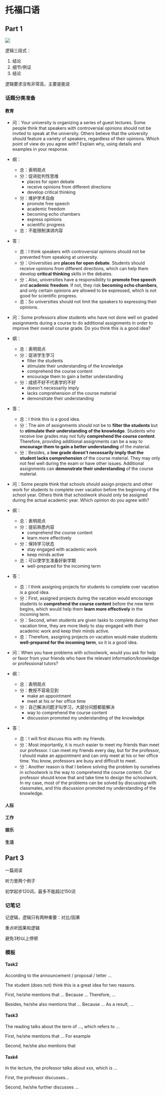 # 托福口语

## Part 1

![](./TOEFL/Speaking.png)

逻辑三段式：
1. 结论
2. 细节/例证
3. 结论

逻辑要求没有非常高，主要是能说

### 话题分类准备

#### 教育

* 问：Your university is organizing a series of guest lectures. Some people think that speakers with controversial opinions should not be invited to speak at the university. Others believe that the university should feature a variety of speakers, regardless of their opinions. Which point of view do you agree with? Explain why, using details and examples in your response.
* 纲：
  * 总：表明观点
  * 分：促进批判性思维
    * places for open debate
    * receive opinions from different directions
    * develop critical thinking
  * 分：维护学术自由
    * promote free speech
    * academic freedom
    * becoming echo chambers
    * express opinions
    * scientific progress
  * 总：不能限制演讲内容
* 答：
  * 总：I think speakers with controversial opinions should not be prevented from speaking at university. 
  * 分：Universities are **places for open debate**. Students should receive opinions from different directions, which can help them develop **critical thinking** skills in the debates. 
  * 分：Also, universities have a responsibility to **promote free speech** and **academic freedom**. If not, they risk **becoming echo chambers**, and only certain opinions are allowed to be expressed, which is not good for scientific progress. 
  * 总：So universities should not limit the speakers to expressing their opinions.

* 问：Some professors allow students who have not done well on graded assignments during a course to do additional assignments in order to improve their overall course grade. Do you think this is a good idea?
* 纲：
  * 总：表明观点
  * 分：促进学生学习
    * filter the students
    * stimulate their understanding of the knowledge
    * comprehend the course content
    * encourage them to gain a better understanding
  * 分：成绩不好不代表学的不好
    * doesn't necessarily imply
    * lacks comprehension of the course material
    * demonstrate their understanding
* 答：
  * 总：I think this is a good idea. 
  * 分：The aim of assignments should not be to **filter the students** but to **stimulate their understanding of the knowledge**. Students who receive low grades may not fully **comprehend the course content**. Therefore, providing additional assignments can be a way to **encourage them to gain a better understanding** of the material. 
  * 分：Besides, a **low grade doesn't necessarily imply that the student lacks comprehension** of the course material. They may only not feel well during the exam or have other issues. Additional assignments can **demonstrate their understanding** of the course material.

* 问：Some people think that schools should assign projects and other work for students to complete over vacation before the beginning of the school year. Others think that schoolwork should only be assigned during the actual academic year. Which opinion do you agree with?
* 纲：
  * 总：表明观点
  * 分：提前熟悉内容
    * comprehend the course content
    * learn more effectively
  * 分：保持学习状态
    * stay engaged with academic work
    * keep minds active
  * 总：可以使学生准备好新学期
    * well-prepared for the incoming term
* 答：
  * 总：I think assigning projects for students to complete over vacation is a good idea. 
  * 分：First, assigned projects during the vacation would encourage students to **comprehend the course content** before the new term begins, which would help them **learn more effectively** in the incoming term. 
  * 分：Second, when students are given tasks to complete during their vacation time, they are more likely to stay engaged with their academic work and keep their minds active. 
  * 总：Therefore, assigning projects on vacation would make students **well-prepared for the incoming term**, so it is a good idea.

* 问：When you have problems with schoolwork, would you ask for help or favor from your friends who have the relevant information/knowledge or professional tutors?
* 纲：
  * 总：表明观点
  * 分：教授不容易见到
    * make an appointment
    * meet at his or her office time
  * 分：自己解决问题才叫学习，大部分问题都能解决
    * way to comprehend the course content
    * discussion promoted my understanding of the knowledge
* 答：
  * 总：I will first discuss this with my friends.
  * 分：Most importantly, it is much easier to meet my friends than meet our professor. I can meet my friends every day, but for the professor, I should make an appointment and can only meet at his or her office time. You know, professors are busy and difficult to meet.
  * 分：Another reason is that I believe solving the problem by ourselves in schoolwork is the way to comprehend the course content. Our professor should know that and take time to design the schoolwork. In my case, most of the problems can be solved by discussing with classmates, and this discussion promoted my understanding of the knowledge.

#### 人际
#### 工作
#### 娱乐
#### 生活

## Part 3

一篇阅读

听力里两个例子

初学起步120词，最多不能超过150词

### 记笔记

记逻辑，逻辑只有两种重要：对比/因果

重点听因果和逻辑

避免3秒以上停顿

### 模板

#### Task2 

According to the announcement / proposal / letter ...

The student (does not) think this is a great idea for two reasons.

First, he/she mentions that ... Because ... Therefore, ...

Besides, he/she also mentions that ... Because ... As a result, ...

#### Task3

The reading talks about the term of ..., which refers to ...

First, he/she mentions that ... For example

Second, he/she also mentions that

#### Task4

In the lecture, the professor talks about xxx, which is ...

First, the professor discusses...

Second, he/she further discusses ...
